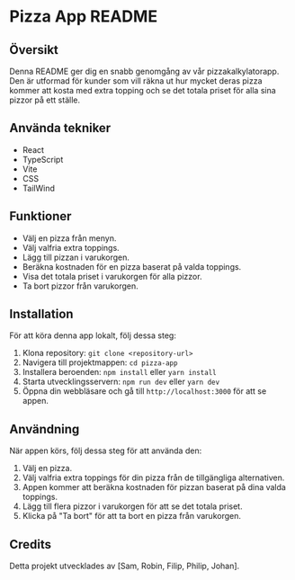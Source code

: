 # Pizza App README

## Översikt

Denna README ger dig en snabb genomgång av vår pizzakalkylatorapp. Den är utformad för kunder som vill räkna ut hur mycket deras pizza kommer att kosta med extra topping och se det totala priset för alla sina pizzor på ett ställe.

## Använda tekniker

- React
- TypeScript
- Vite
- CSS
- TailWind

## Funktioner

- Välj en pizza från menyn.
- Välj valfria extra toppings.
- Lägg till pizzan i varukorgen.
- Beräkna kostnaden för en pizza baserat på valda toppings.
- Visa det totala priset i varukorgen för alla pizzor.
- Ta bort pizzor från varukorgen.

## Installation

För att köra denna app lokalt, följ dessa steg:

1. Klona repository: `git clone <repository-url>`
2. Navigera till projektmappen: `cd pizza-app`
3. Installera beroenden: `npm install` eller `yarn install`
4. Starta utvecklingsservern: `npm run dev` eller `yarn dev`
5. Öppna din webbläsare och gå till `http://localhost:3000` för att se appen.

## Användning

När appen körs, följ dessa steg för att använda den:

1. Välj en pizza.
2. Välj valfria extra toppings för din pizza från de tillgängliga alternativen.
3. Appen kommer att beräkna kostnaden för pizzan baserat på dina valda toppings.
4. Lägg till flera pizzor i varukorgen för att se det totala priset.
5. Klicka på "Ta bort" för att ta bort en pizza från varukorgen.

## Credits

Detta projekt utvecklades av [Sam, Robin, Filip, Philip, Johan].
